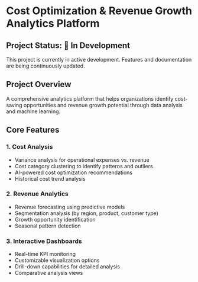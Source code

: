 # Cost Optimization & Revenue Growth Analytics Platform

## Project Status: 🚧 In Development
This project is currently in active development. Features and documentation are being continuously updated.

## Project Overview
A comprehensive analytics platform that helps organizations identify cost-saving opportunities and revenue growth potential through data analysis and machine learning.

## Core Features

### 1. Cost Analysis
- Variance analysis for operational expenses vs. revenue
- Cost category clustering to identify patterns and outliers
- AI-powered cost optimization recommendations
- Historical cost trend analysis

### 2. Revenue Analytics
- Revenue forecasting using predictive models
- Segmentation analysis (by region, product, customer type)
- Growth opportunity identification
- Seasonal pattern detection

### 3. Interactive Dashboards
- Real-time KPI monitoring
- Customizable visualization options
- Drill-down capabilities for detailed analysis
- Comparative analysis views










